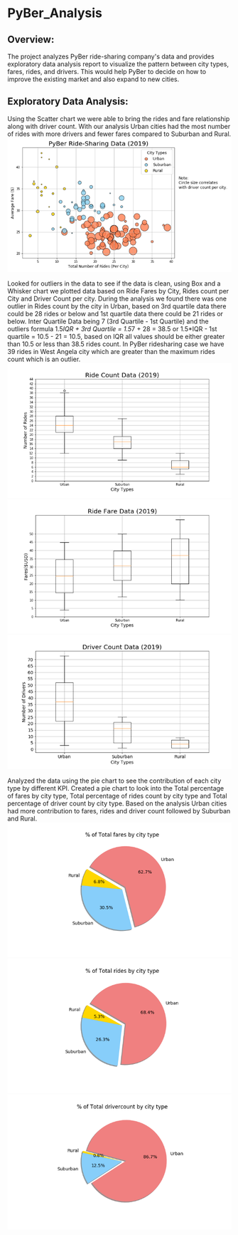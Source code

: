 # PyBer_Analysis

## Overview:
   The project analyzes PyBer ride-sharing company's data and provides exploratory data analysis report to visualize the pattern between city types, fares, rides, and drivers. This would help PyBer to decide on how to improve the existing market and also expand to new cities.

## Exploratory Data Analysis:
   Using the Scatter chart we were able to bring the rides and fare relationship along with driver count. With our analysis Urban cities had the most number of rides with more drivers and fewer fares compared to Suburban and Rural. ![Total Rides vs Fares in USD](analysis/Fig1.png)
   
   Looked for outliers in the data to see if the data is clean, using Box and a Whisker chart we plotted data based on Ride Fares by City, Rides count per City and Driver Count per city. During the analysis we found there was one outlier in Rides count by the city in Urban, based on 3rd quartile data there could be 28 rides or below and 1st quartile data there could be 21 rides or below. Inter Quartile Data being 7 (3rd Quartile - 1st Quartile) and the outliers formula 1.5*IQR + 3rd Quartile = 1.5*7 + 28 = 38.5 or 1.5*IQR - 1st quartile = 10.5 - 21 = 10.5, based on IQR all values should be either greater than 10.5 or less than 38.5 rides count. In PyBer ridesharing case we have 39 rides in West Angela city which are greater than the maximum rides count which is an outlier. 
   ![Rides by city type](analysis/Fig2.png)  
   ![Ride Fares in USD by city type](analysis/Fig3.png)
   ![Driver count by city type](analysis/Fig4.png)
   
   Analyzed the data using the pie chart to see the contribution of each city type by different KPI. Created a pie chart to look into the Total percentage of fares by city type, Total percentage of rides count by city type and Total percentage of driver count by city type. Based on the analysis Urban cities had more contribution to fares, rides and driver count followed by Suburban and Rural. 
   ![Total percentage of fares by city type](analysis/Fig5.png)
   ![Total percentage of rides count by city type](analysis/Fig6.png)
   ![Total percentage of driver count by city type](analysis/Fig7.png)
